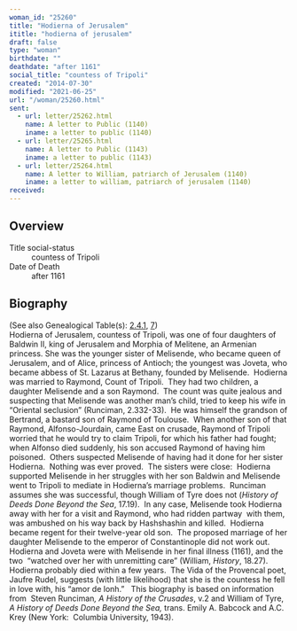 ```yaml
---
woman_id: "25260"
title: "Hodierna of Jerusalem"
ititle: "hodierna of jerusalem"
draft: false
type: "woman"
birthdate: ""
deathdate: "after 1161"
social_title: "countess of Tripoli"
created: "2014-07-30"
modified: "2021-06-25"
url: "/woman/25260.html"
sent:
  - url: letter/25262.html
    name: A letter to Public (1140)
    iname: a letter to public (1140)
  - url: letter/25265.html
    name: A letter to Public (1143)
    iname: a letter to public (1143)
  - url: letter/25264.html
    name: A letter to William, patriarch of Jerusalem (1140)
    iname: a letter to william, patriarch of jerusalem (1140)
received:
---
```

<h2 class="mt-4">Overview</h2><dt>Title social-status</dt><dd>countess of Tripoli</dd><dt>Date of Death</dt><dd>after 1161</dd><h2 class="mt-4">Biography</h2><p>(See also Genealogical Table(s): <a href="https://epistolae.ctl.columbia.edu/content/genealogy-henryfrance#n25260">2.4.1</a>, <a href="https://epistolae.ctl.columbia.edu/content/genealogy-baldwin#n25260">7</a>)<br>Hodierna of Jerusalem, countess of Tripoli, was one of four daughters of Baldwin II, king of Jerusalem and Morphia of Melitene, an Armenian princess. She was the younger sister of Melisende, who became queen of Jerusalem, and of Alice, princess of Antioch; the youngest was Joveta, who became abbess of St. Lazarus at Bethany, founded by Melisende.&nbsp; Hodierna was married to Raymond, Count of Tripoli.&nbsp; They had two children, a daughter Melisende and a son Raymond.&nbsp; The count was quite jealous and suspecting that Melisende was another man’s child, tried to keep his wife in “Oriental seclusion” (Runciman, 2.332-33).&nbsp; He was himself the grandson of Bertrand, a bastard son of Raymond of Toulouse.&nbsp; When another son of that Raymond, Alfonso-Jourdain, came East on crusade, Raymond of Tripoli worried that he would try to claim Tripoli, for which his father had fought; when Alfonso died suddenly, his son accused Raymond of having him poisoned.&nbsp; Others suspected Melisende of having had it done for her sister Hodierna.&nbsp; Nothing was ever proved.&nbsp; The sisters were close:&nbsp; Hodierna supported Melisende in her struggles with her son Baldwin and Melisende went to Tripoli to mediate in Hodierna’s marriage problems.&nbsp; Runciman assumes she was successful, though William of Tyre does not (<i>History of Deeds Done Beyond the Sea</i>, 17.19).&nbsp; In any case, Melisende took Hodierna away with her for a visit and Raymond, who had ridden partway&nbsp; with them, was ambushed on his way back by Hashshashin and killed.&nbsp; Hodierna became regent for their twelve-year old son.&nbsp; The proposed marriage of her daughter Melisende to the emperor of Constantinople did not work out.&nbsp;&nbsp; Hodierna and Joveta were with Melisende in her final illness (1161), and the two&nbsp; “watched over her with unremitting care” (William, <i>History</i>, 18.27).&nbsp; Hodierna probably died within a few years.&nbsp; The Vida of the Provencal poet, Jaufre Rudel, suggests (with little likelihood) that she is the countess he fell in love with, his “amor de lonh.”&nbsp;&nbsp; This biography is based on information from&nbsp; Steven Runciman<i>, A History of the Crusades</i>, v.2 and William of Tyre, <i>A History of Deeds Done Beyond the Sea, </i>trans. Emily A. Babcock and A.C. Krey (New York:&nbsp; Columbia University, 1943).</p><p>&nbsp;</p>